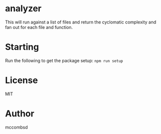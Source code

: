# analyzer
This will run against a list of files and return the cyclomatic complexity and fan out for each file and function.

# Starting
Run the following to get the package setup:
`npm run setup`

# License
MIT

# Author
mccombsd